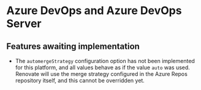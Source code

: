 # Azure DevOps and Azure DevOps Server

## Features awaiting implementation

- The `automergeStrategy` configuration option has not been implemented for this platform, and all values behave as if
  the value `auto` was used. Renovate will use the merge strategy configured in the Azure Repos repository itself, and
  this cannot be overridden yet.
